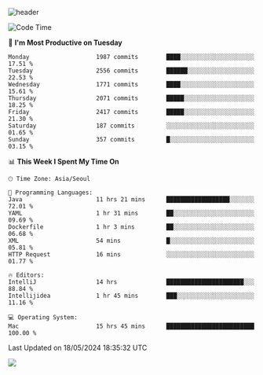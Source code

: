 ![header](https://capsule-render.vercel.app/api?type=Egg&color=timeAuto&height=300&section=header&text=PoPo&fontSize=90&animation=fadeIn)

  <!--START_SECTION:waka-->
![Code Time](http://img.shields.io/badge/Code%20Time-1%2C615%20hrs%2053%20mins-blue)

📅 **I'm Most Productive on Tuesday** 

```text
Monday                   1987 commits        ████░░░░░░░░░░░░░░░░░░░░░   17.51 % 
Tuesday                  2556 commits        ██████░░░░░░░░░░░░░░░░░░░   22.53 % 
Wednesday                1771 commits        ████░░░░░░░░░░░░░░░░░░░░░   15.61 % 
Thursday                 2071 commits        █████░░░░░░░░░░░░░░░░░░░░   18.25 % 
Friday                   2417 commits        █████░░░░░░░░░░░░░░░░░░░░   21.30 % 
Saturday                 187 commits         ░░░░░░░░░░░░░░░░░░░░░░░░░   01.65 % 
Sunday                   357 commits         █░░░░░░░░░░░░░░░░░░░░░░░░   03.15 % 
```


📊 **This Week I Spent My Time On** 

```text
🕑︎ Time Zone: Asia/Seoul

💬 Programming Languages: 
Java                     11 hrs 21 mins      ██████████████████░░░░░░░   72.01 % 
YAML                     1 hr 31 mins        ██░░░░░░░░░░░░░░░░░░░░░░░   09.69 % 
Dockerfile               1 hr 3 mins         ██░░░░░░░░░░░░░░░░░░░░░░░   06.68 % 
XML                      54 mins             █░░░░░░░░░░░░░░░░░░░░░░░░   05.81 % 
HTTP Request             16 mins             ░░░░░░░░░░░░░░░░░░░░░░░░░   01.77 % 

🔥 Editors: 
IntelliJ                 14 hrs              ██████████████████████░░░   88.84 % 
Intellijidea             1 hr 45 mins        ███░░░░░░░░░░░░░░░░░░░░░░   11.16 % 

💻 Operating System: 
Mac                      15 hrs 45 mins      █████████████████████████   100.00 % 
```


 Last Updated on 18/05/2024 18:35:32 UTC
<!--END_SECTION:waka-->



<img src="https://capsule-render.vercel.app/api?type=Egg&color=timeAuto&height=300&section=footer&text=PoPo&fontSize=90&animation=fadeIn&reversal=true" />
